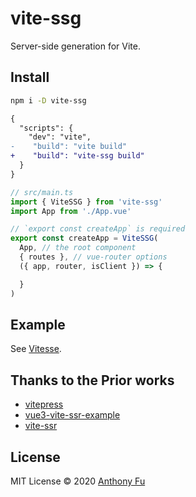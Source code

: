 # vite-ssg

Server-side generation for Vite.

## Install

```bash
npm i -D vite-ssg
```

```diff
{
  "scripts": {
    "dev": "vite",
-    "build": "vite build"
+    "build": "vite-ssg build"
  }
}
```

```ts
// src/main.ts
import { ViteSSG } from 'vite-ssg'
import App from './App.vue'

// `export const createApp` is required
export const createApp = ViteSSG(
  App, // the root component
  { routes }, // vue-router options
  ({ app, router, isClient }) => {

  }
)
```

## Example

See [Vitesse](https://github.com/antfu/vitesse).

## Thanks to the Prior works

- [vitepress](https://github.com/vuejs/vitepress/tree/master/src/node/build)
- [vue3-vite-ssr-example](https://github.com/tbgse/vue3-vite-ssr-example)
- [vite-ssr](https://github.com/frandiox/vite-ssr)

## License

MIT License © 2020 [Anthony Fu](https://github.com/antfu)
